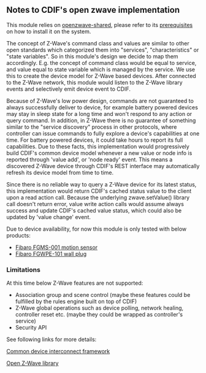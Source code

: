 Notes to CDIF's open zwave implementation
---------------------------------------
This module relies on [openzwave-shared](https://www.npmjs.com/package/openzwave-shared), please refer to its [prerequisites](https://www.npmjs.com/package/openzwave-shared#prerequisites) on how to install it on the system.

The concept of Z-Wave's command class and values are similar to other open standards which categorized them into "services", "characteristics" or "state variables". So in this module's design we decide to map them accordingly. E.g. the concept of command class would be equal to service, and value equal to state variable which is managed by the service. We use this to create the device model for Z-Wave based devices. After connected to the Z-Wave network, this module would listen to the Z-Wave library events and selectively emit device event to CDIF.

Because of Z-Wave's low power design, commands are not guaranteed to always successfully deliver to device, for example battery powered devices may stay in sleep state for a long time and won't respond to any action or query command. In addition, in Z-Wave there is no guarantee of something similar to the "service discovery" process in other protocols, where controller can issue commands to fully explore a device's capabilities at one time. For battery powered devices, it could take hours to report its full capabilities. Due to these facts, this implementation would progressively build CDIF's common device model whenever a new value or node info is reported through 'value add', or 'node ready' event. This means a discovered Z-Wave device through CDIF's REST interface may automatically refresh its device model from time to time.

Since there is no reliable way to query a Z-Wave device for its latest status, this implementation would return CDIF's cached status value to the client upon a read action call. Because the underlying zwave.setValue() library call doesn't return error, value write action calls would assume always success and update CDIF's cached value status, which could also be updated by 'value change' event.

Due to device availability, for now this module is only tested with below products:
* [Fibaro FGMS-001 motion sensor](http://www.fibaro.com/en/the-fibaro-system/motion-sensor)
* [Fibaro FGWPE-101 wall plug](http://www.fibaro.com/en/the-fibaro-system/wall-plug)

### Limitations
At this time below Z-Wave features are not supported:
* Association group and scene control (maybe these features could be fulfilled by the rules engine built on top of CDIF)
* Z-Wave global operations such as device polling, network healing, controller reset etc. (maybe they could be wrapped as controller's service)
* Security API



See following links for more details: <br/>

[Common device interconnect framework](https://github.com/out4b/cdif)

[Open Z-Wave library](https://www.npmjs.com/package/openzwave-shared)
